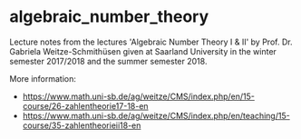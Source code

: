 # algebraic_number_theory

Lecture notes from the lectures 'Algebraic Number Theory I & II' by Prof. Dr. Gabriela Weitze-Schmithüsen given at Saarland University in the winter semester 2017/2018 and the summer semester 2018.

More information: 
  - https://www.math.uni-sb.de/ag/weitze/CMS/index.php/en/15-course/26-zahlentheorie17-18-en
  - https://www.math.uni-sb.de/ag/weitze/CMS/index.php/en/teaching/15-course/35-zahlentheorieii18-en
